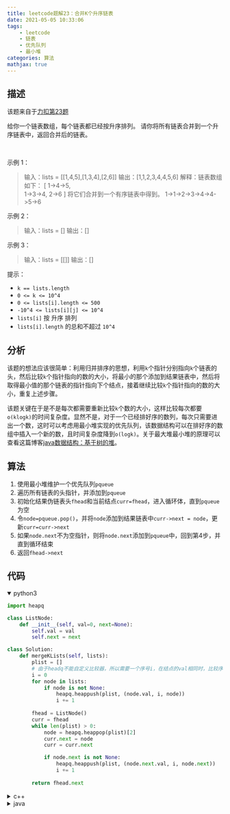 ```yaml
---
title: leetcode题解23：合并K个升序链表
date: 2021-05-05 10:33:06
tags:
    - leetcode
    - 链表
    - 优先队列
    - 最小堆
categories: 算法
mathjax: true
---
```


## 描述
该题来自于[力扣第23题](https://leetcode-cn.com/problems/merge-k-sorted-lists)

给你一个链表数组，每个链表都已经按升序排列。
请你将所有链表合并到一个升序链表中，返回合并后的链表。
<!--more-->
 

示例 1：
> 输入：lists = \[[1,4,5],[1,3,4],[2,6]]
输出：[1,1,2,3,4,4,5,6]
解释：链表数组如下：
[
    1->4->5,    
    1->3->4,
    2->6
]
将它们合并到一个有序链表中得到。
1->1->2->3->4->4->5->6

示例 2：
> 输入：lists = []
输出：[]

示例 3：
> 输入：lists = [[]]
输出：[]
 

提示：

* `k == lists.length`
* `0 <= k <= 10^4`
* `0 <= lists[i].length <= 500`
* `-10^4 <= lists[i][j] <= 10^4`
* `lists[i]` 按 升序 排列
* `lists[i].length` 的总和不超过 `10^4`

## 分析
该题的想法应该很简单：利用归并排序的思想，利用`k`个指针分别指向`k`个链表的头，然后比较`k`个指针指向的数的大小，将最小的那个添加到结果链表中，然后将取得最小值的那个链表的指针指向下个结点，接着继续比较`k`个指针指向的数的大小，重复上述步骤。

该题关键在于是不是每次都需要重新比较`k`个数的大小，这样比较每次都要`o(klogk)`的时间复杂度。显然不是，对于一个已经排好序的数列，每次只需要进出一个数，这时可以考虑用最小堆实现的优先队列，该数据结构可以在排好序的数组中插入一个新的数，且时间复杂度降到`o(logk)`。关于最大堆最小堆的原理可以查看这篇博客[java数据结构：基于树的堆](https://blog.csdn.net/cetrol_chen/article/details/80377552)。

## 算法
1. 使用最小堆维护一个优先队列`pqueue`
2. 遍历所有链表的头指针，并添加到`pqueue`
3. 初始化结果伪链表头`fhead`和当前结点`curr=fhead`，进入循环体，直到`pqueue`为空
4. 令`node=pqueue.pop()`，并将`node`添加到结果链表中`curr->next = node`，更新`curr=curr->next`
5. 如果`node.next`不为空指针，则将`node.next`添加到`pqueue`中，回到第4步，并直到循环结束
6. 返回`fhead->next`

## 代码

<details open>
<summary>python3</summary>

```python
import heapq

class ListNode:
    def __init__(self, val=0, next=None):
        self.val = val
        self.next = next

class Solution:
    def mergeKLists(self, lists):
        plist = []
        # 由于headq不能自定义比较器，所以需要一个序号i，在结点的val相同时，比较序号来排序
        i = 0
        for node in lists:
            if node is not None:
                heapq.heappush(plist, (node.val, i, node))
                i += 1
        
        fhead = ListNode()
        curr = fhead
        while len(plist) > 0:
            node = heapq.heappop(plist)[2]
            curr.next = node
            curr = curr.next

            if node.next is not None:
                heapq.heappush(plist, (node.next.val, i, node.next))
                i += 1
        
        return fhead.next
```
</details>


<details>
<summary>c++</summary>

```cpp
#include <queue>
using namespace std;

class Solution {
public:
    struct Item {
        ListNode *node;
        bool operator < (const Item &item) const {
            return node->val > item.node->val;
        }
    };
    ListNode* mergeKLists(vector<ListNode*>& lists) {
        priority_queue<Item> plist;
        for (auto node : lists) {
            if (node) plist.push({ node });
        }
        ListNode fhead, *curr = &fhead;
        while (!plist.empty()) {
            auto item = plist.top();
            plist.pop();
            curr->next = item.node;
            curr = curr->next;
            if (item.node->next) plist.push({ item.node->next });
        }
        return fhead.next;
    }
};
```
</details>


<details>
<summary>java</summary>

```java
import java.util.PriorityQueue;

class Solution {
    class Item implements Comparable<Item>{
        ListNode node;

        Item(ListNode node){
            this.node = node;
        }

        public int compareTo(Item item2){
            return this.node.val - item2.node.val;
        }
    }

    public ListNode mergeKLists(ListNode[] lists) {
        PriorityQueue<Item> pqueue = new PriorityQueue<Item>();
        for (ListNode node : lists){
            if(node != null) pqueue.offer(new Item(node));
        }
        ListNode fhead = new ListNode(0);
        ListNode curr = fhead;
        while (!pqueue.isEmpty()){
            Item item = pqueue.poll();
            curr.next = item.node;
            curr = curr.next;

            if(item.node.next != null) pqueue.offer(new Item(item.node.next));
        }
        return fhead.next;
    }
}
```
</details>